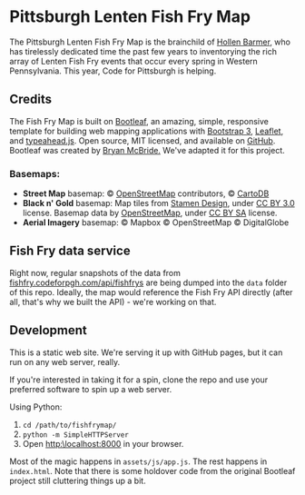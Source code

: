 # Pittsburgh Lenten Fish Fry Map

<p>The Pittsburgh Lenten Fish Fry Map is the brainchild of <a href="https://twitter.com/hollenbarmer">Hollen Barmer</a>, who has tirelessly dedicated time the past few years to inventorying the rich array of Lenten Fish Fry events that occur every spring in Western Pennsylvania. This year, Code for Pittsburgh is helping.</p>

## Credits
<p>The Fish Fry Map is built on <a href='https://github.com/bmcbride'>Bootleaf</a>, an amazing, simple, responsive template for building web mapping applications with <a href="http://getbootstrap.com/">Bootstrap 3</a>, <a href="http://leafletjs.com/" target="_blank">Leaflet</a>, and <a href="http://twitter.github.io/typeahead.js/" target="_blank">typeahead.js</a>. Open source, MIT licensed, and available on <a href="https://github.com/bmcbride/bootleaf" target="_blank">GitHub</a>. Bootleaf was created by <a href="https://github.com/bmcbride">Bryan McBride.</a> We've adapted it for this project.</p>

### Basemaps:

* **Street Map** basemap: &copy; <a href="http://www.openstreetmap.org/copyright">OpenStreetMap</a> contributors, &copy; <a href="https://cartodb.com/attributions">CartoDB</a>
* **Black n' Gold** basemap: Map tiles from <a href="http://stamen.com">Stamen Design</a>, under <a href="http://creativecommons.org/licenses/by/3.0">CC BY 3.0</a> license. Basemap data by <a href="http://openstreetmap.org">OpenStreetMap</a>, under <a href="http://creativecommons.org/licenses/by-sa/3.0">CC BY SA</a> license.
* **Aerial Imagery** basemap: © Mapbox © OpenStreetMap © DigitalGlobe

## Fish Fry data service

Right now, regular snapshots of the data from [fishfry.codeforpgh.com/api/fishfrys](http://fishfry.codeforpgh.com/api/fishfrys) are being dumped into the `data` folder of this repo. Ideally, the map would reference the Fish Fry API directly (after all, that's why we built the API) - we're working on that.

## Development

This is a static web site. We're serving it up with GitHub pages, but it can run on any web server, really.

If you're interested in taking it for a spin, clone the repo and use your preferred software to spin up a web server.

Using Python:

1. `cd /path/to/fishfrymap/`
2. `python -m SimpleHTTPServer`
3. Open [http:\\localhost:8000](http:\\localhost:8000) in your browser.

Most of the magic happens in `assets/js/app.js`. The rest happens in `index.html`. Note that there is some holdover code from the original Bootleaf project still cluttering things up a bit.
